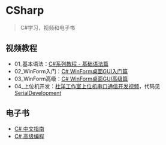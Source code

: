 # CSharp
> C#学习，视频和电子书
## 视频教程
+ 01_基本语法：[C#系列教程 - 基础语法篇](https://study.163.com/course/courseMain.htm?courseId=1209696815&_trace_c_p_k2_=ad1e12e80eec45699b9702b48931033e)
+ 02_WinForm入门：[C# WinForm桌面GUI入门篇](https://study.163.com/course/courseMain.htm?courseId=1209726808&_trace_c_p_k2_=2d2d1deafcf4441daa93f8ee38026ae0)
+ 03_WinForm高级：[C# WinForm桌面GUI高级篇](https://study.163.com/course/courseMain.htm?courseId=1209759816&_trace_c_p_k2_=f984c592cea54eb3aebe9eca2ea403c1)
+ 04_上位机开发：[杜洋工作室上位机串口通信开发视频](https://www.bilibili.com/video/BV1Rx411R71p)，代码见[SerialDevelopment](https://gitee.com/HelioStudio/SerialDevelopment)

## 电子书
+ [C# 中文指南](https://www.bookstack.cn/read/csharp001/README.md)
+ [C# 高级编程](https://www.bookstack.cn/read/shenjun-csharp-advanced/4d2f8f9204b726c0.md)